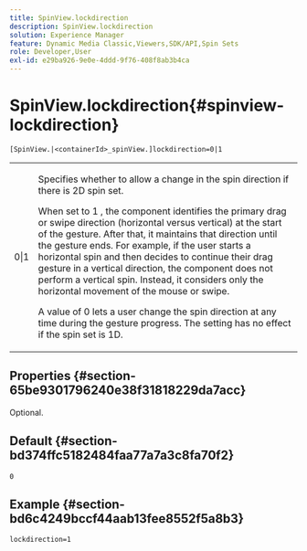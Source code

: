 ```yaml
---
title: SpinView.lockdirection
description: SpinView.lockdirection
solution: Experience Manager
feature: Dynamic Media Classic,Viewers,SDK/API,Spin Sets
role: Developer,User
exl-id: e29ba926-9e0e-4ddd-9f76-408f8ab3b4ca
---
```

# SpinView.lockdirection{#spinview-lockdirection}

 `[SpinView.|<containerId>_spinView.]lockdirection=0|1`

<table id="table_18D47E7C6A2D4D68B94225CB621D5F7C"> 
 <tbody> 
  <tr> 
   <td colname="col1"> <p> <span class="codeph"> 0|1 </span> </p> </td> 
   <td colname="col2"> <p> Specifies whether to allow a change in the spin direction if there is 2D spin set. </p> <p>When set to <span class="codeph"> 1 </span>, the component identifies the primary drag or swipe direction (horizontal versus vertical) at the start of the gesture. After that, it maintains that direction until the gesture ends. For example, if the user starts a horizontal spin and then decides to continue their drag gesture in a vertical direction, the component does not perform a vertical spin. Instead, it considers only the horizontal movement of the mouse or swipe. </p> <p>A value of <span class="codeph"> 0 </span> lets a user change the spin direction at any time during the gesture progress. The setting has no effect if the spin set is 1D. </p> </td> 
  </tr> 
 </tbody> 
</table>

## Properties {#section-65be9301796240e38f31818229da7acc}

Optional.

## Default {#section-bd374ffc5182484faa77a7a3c8fa70f2}

`0`

## Example {#section-bd6c4249bccf44aab13fee8552f5a8b3}

`lockdirection=1`
